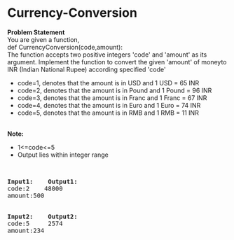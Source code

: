 # Currency-Conversion

<b> Problem Statement </b>
<br>
You are given a function, <br>
def CurrencyConversion(code,amount):<br>
The function accepts two positive integers 'code' and 'amount' as its argument. Implement the function to convert the given 'amount' of moneyto INR (Indian National Rupee) according specified 'code'<br>
<ul>
<li>code=1, denotes that the amount is in USD and 1 USD = 65 INR</li>
<li>code=2, denotes that the amount is in Pound and 1 Pound = 96 INR</li>
<li>code=3, denotes that the amount is in Franc and 1 Franc = 67 INR</li>
<li>code=4, denotes that the amount is in Euro and 1 Euro = 74 INR</li>
<li>code=5, denotes that the amount is in RMB and 1 RMB = 11 INR</li>
</ul>
<br>
<b> Note:</b>
<br>
<ul>
<li>1<=code<=5</li>
<li>Output lies within integer range</li>
</ul>
<br>
<pre>
<b>Input1:</b>    <b>Output1:</b>
code:2    48000
amount:500
<br>
<b>Input2:</b>    <b>Output2:</b>
code:5     2574
amount:234
</pre>
